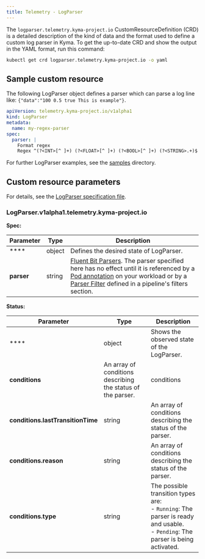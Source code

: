 ```yaml
---
title: Telemetry - LogParser
---
```


The `logparser.telemetry.kyma-project.io` CustomResourceDefinition (CRD) is a detailed description of the kind of data and the format used to define a custom log parser in Kyma. To get the up-to-date CRD and show the output in the YAML format, run this command:

```bash
kubectl get crd logparser.telemetry.kyma-project.io -o yaml
```

## Sample custom resource

The following LogParser object defines a parser which can parse a log line like: `{"data":"100 0.5 true This is example"}`.

```yaml
apiVersion: telemetry.kyma-project.io/v1alpha1
kind: LogParser
metadata:
  name: my-regex-parser
spec:
  parser: |
    Format regex
    Regex ^(?<INT>[^ ]+) (?<FLOAT>[^ ]+) (?<BOOL>[^ ]+) (?<STRING>.+)$
```

For further LogParser examples, see the [samples](https://github.com/kyma-project/telemetry-manager/tree/main/config/samples) directory.

## Custom resource parameters

For details, see the [LogParser specification file](https://github.com/kyma-project/telemetry-manager/blob/main/apis/telemetry/v1alpha1/logparser_types.go).

<!-- The table below was generated automatically -->
<!-- Some special tags (html comments) are at the end of lines due to markdown requirements. -->
<!-- The content between "TABLE-START" and "TABLE-END" will be replaced -->

<!-- TABLE-START -->
### LogParser.v1alpha1.telemetry.kyma-project.io

**Spec:**

<!-- LogParser v1alpha1 telemetry.kyma-project.io -->
| Parameter         | Type | Description                                   |
| ------------------| ---- | --------------------------------------------- |
| **** | object | Defines the desired state of LogParser. |
| **parser** | string | [Fluent Bit Parsers](https://docs.fluentbit.io/manual/pipeline/parsers). The parser specified here has no effect until it is referenced by a [Pod annotation](https://docs.fluentbit.io/manual/pipeline/filters/kubernetes#kubernetes-annotations) on your workload or by a [Parser Filter](https://docs.fluentbit.io/manual/pipeline/filters/parser) defined in a pipeline's filters section. |

**Status:**

<!-- LogParser v1alpha1 telemetry.kyma-project.io -->
| Parameter         | Type | Description                                   |
| ------------------| ---- | --------------------------------------------- |
| **** | object | Shows the observed state of the LogParser. |
| **conditions** | An array of conditions describing the status of the parser. | conditions |
| **conditions.lastTransitionTime** | string | An array of conditions describing the status of the parser. |
| **conditions.reason** | string | An array of conditions describing the status of the parser. |
| **conditions.type** | string | The possible transition types are:<br>- `Running`: The parser is ready and usable.<br>- `Pending`: The parser is being activated. |


<!-- TABLE-END -->
